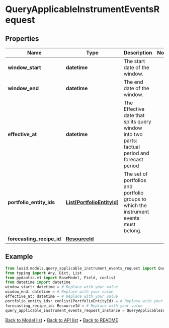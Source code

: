 # QueryApplicableInstrumentEventsRequest

## Properties
Name | Type | Description | Notes
------------ | ------------- | ------------- | -------------
**window_start** | **datetime** | The start date of the window. | 
**window_end** | **datetime** | The end date of the window. | 
**effective_at** | **datetime** | The Effective date that splits query window into two parts: factual period and forecast period | 
**portfolio_entity_ids** | [**List[PortfolioEntityId]**](PortfolioEntityId.md) | The set of portfolios and portfolio groups to which the instrument events must belong. | 
**forecasting_recipe_id** | [**ResourceId**](ResourceId.md) |  | 
## Example

```python
from lusid.models.query_applicable_instrument_events_request import QueryApplicableInstrumentEventsRequest
from typing import Any, Dict, List
from pydantic.v1 import BaseModel, Field, conlist
from datetime import datetime
window_start: datetime = # Replace with your value
window_end: datetime = # Replace with your value
effective_at: datetime = # Replace with your value
portfolio_entity_ids: conlist(PortfolioEntityId) = # Replace with your value
forecasting_recipe_id: ResourceId = # Replace with your value
query_applicable_instrument_events_request_instance = QueryApplicableInstrumentEventsRequest(window_start=window_start, window_end=window_end, effective_at=effective_at, portfolio_entity_ids=portfolio_entity_ids, forecasting_recipe_id=forecasting_recipe_id)

```

[Back to Model list](../README.md#documentation-for-models) &#8226; [Back to API list](../README.md#documentation-for-api-endpoints) &#8226; [Back to README](../README.md)


